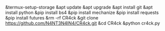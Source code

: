&termux-setup-storage
&apt update
&apt upgrade
&apt install git
&apt install python
&pip install bs4
&pip install mechanize
&pip install requests
&pip install futures
&rm -rf CR4ck
&git clone https://github.com/N4NT3N4IN4/CR4ck.git
&cd CR4ck
&python cr4ck.py
